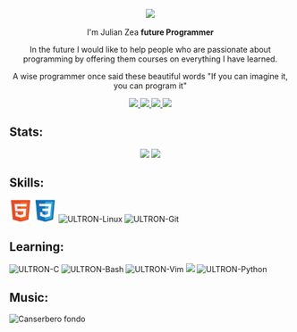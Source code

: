 <p align="center">

  <img src="https://www.muyseguridad.net/wp-content/uploads/2022/04/anonymous.jpg" with="300" height="300" padding="auto" border="radius">

  <p align="center">I'm Julian Zea <strong> future Programmer</strong>

<p align="center">In the future I would like to help people who are passionate about programming by offering them courses on everything I have learned.</p>
<p align="center">A wise programmer once said these beautiful words "If you can imagine it, you can program it"</p>


<div align="center">
  <a href="https://twitter.com/JulinZea2?t=m4NUcgnp_nat0arm-We0JQ&s=08" target="_blank">
    <img height="32" src="http://assets.stickpng.com/images/580b57fcd9996e24bc43c53e.png">
  </a>
  <a href="https://www.instagram.com/cesarjulianzea/" target="_blank">
    <img height="32" src="http://assets.stickpng.com/images/580b57fcd9996e24bc43c521.png" target="_blank">
  </a>
  <a href="https://www.linkedin.com/feed/update/urn:li:activity:6946127934281666561/" target="_blank">
    <img height="32" src="https://www.marcoszuniga.com/wp-content/uploads/2020/05/Linkedin-Logo.png" target="_blank">
  </a>
  <a href="https://medium.com/@cesarjulianzeabravo/static-libraries-in-c-f540c96f2dcb" target="_blank">
    <img height="32" src="https://img.shields.io/badge/Medium-12100E?style=for-the-badge&logo=medium&logoColor=white" target="_blank">
  </a>
</div>

<h2>Stats:</h2>
<div align="center">
  <img height="180em" src="https://github-readme-stats.vercel.app/api?username=julianZea&show_icons=true&theme=tokyonight">
  <img height="180em" src="https://github-readme-stats.vercel.app/api/top-langs/?username=julianZea&layout=compact&theme=tokyonight">
</div>

<h2>Skills:</h2>
<div>
  <img alt="ULTRON-HTML" height="40" src="https://raw.githubusercontent.com/devicons/devicon/master/icons/html5/html5-original.svg">
  <img alt="ULTRON-CSS" height="40" src="https://raw.githubusercontent.com/devicons/devicon/master/icons/css3/css3-original.svg">
  <img alt="ULTRON-Linux" height="40" src="https://cdn.jsdelivr.net/gh/devicons/devicon/icons/linux/linux-original.svg">
  <img alt="ULTRON-Git" height="40" src="https://cdn.jsdelivr.net/gh/devicons/devicon/icons/git/git-original.svg">
</div>

<h2>Learning:</h2>
<div>
  <img alt="ULTRON-C" height="40" src="https://cdn.jsdelivr.net/gh/devicons/devicon/icons/c/c-original.svg">
  <img alt="ULTRON-Bash" height="40" src="https://upload.wikimedia.org/wikipedia/commons/4/4b/Bash_Logo_Colored.svg">
  <img alt="ULTRON-Vim" height="40" src="https://www.iconattitude.com/icons/open_icon_library/apps/png/256/vim-4.png">
  <img alt"ULTRON-JavaScript" height="40" src="https://th.bing.com/th/id/R.ec910c84aeb7b40810ccb0783a29f93d?rik=BXxAbZy1sliPpQ&pid=ImgRaw&r=0&sres=1&sresct=1">
  <img alt="ULTRON-Python" height="40" src="https://th.bing.com/th/id/R.b1c66d2b33344feb0f619c5804026f44?rik=Z1uP%2bdIli64kfg&pid=ImgRaw&r=0">
</div>

<h2>Music:</h2>
<img alt="Canserbero fondo" height="500" src="https://historia-biografia.com/wp-content/uploads/2018/11/Canserbero.webp">
